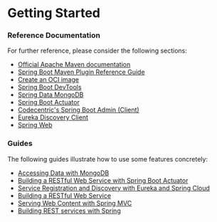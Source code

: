 # Getting Started

### Reference Documentation
For further reference, please consider the following sections:

* [Official Apache Maven documentation](https://maven.apache.org/guides/index.html)
* [Spring Boot Maven Plugin Reference Guide](https://docs.spring.io/spring-boot/docs/2.4.8/maven-plugin/reference/html/)
* [Create an OCI image](https://docs.spring.io/spring-boot/docs/2.4.8/maven-plugin/reference/html/#build-image)
* [Spring Boot DevTools](https://docs.spring.io/spring-boot/docs/2.5.2/reference/htmlsingle/#using-boot-devtools)
* [Spring Data MongoDB](https://docs.spring.io/spring-boot/docs/2.5.2/reference/htmlsingle/#boot-features-mongodb)
* [Spring Boot Actuator](https://docs.spring.io/spring-boot/docs/2.5.2/reference/htmlsingle/#production-ready)
* [Codecentric's Spring Boot Admin (Client)](https://codecentric.github.io/spring-boot-admin/current/#getting-started)
* [Eureka Discovery Client](https://docs.spring.io/spring-cloud-netflix/docs/current/reference/html/#service-discovery-eureka-clients)
* [Spring Web](https://docs.spring.io/spring-boot/docs/2.5.2/reference/htmlsingle/#boot-features-developing-web-applications)

### Guides
The following guides illustrate how to use some features concretely:

* [Accessing Data with MongoDB](https://spring.io/guides/gs/accessing-data-mongodb/)
* [Building a RESTful Web Service with Spring Boot Actuator](https://spring.io/guides/gs/actuator-service/)
* [Service Registration and Discovery with Eureka and Spring Cloud](https://spring.io/guides/gs/service-registration-and-discovery/)
* [Building a RESTful Web Service](https://spring.io/guides/gs/rest-service/)
* [Serving Web Content with Spring MVC](https://spring.io/guides/gs/serving-web-content/)
* [Building REST services with Spring](https://spring.io/guides/tutorials/bookmarks/)

